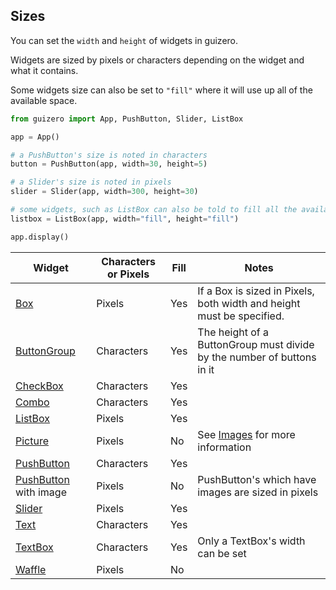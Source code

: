 ## Sizes

You can set the `width` and `height` of widgets in guizero.

Widgets are sized by pixels or characters depending on the widget and what it contains.

Some widgets size can also be set to `"fill"` where it will use up all of the available space.

``` python
from guizero import App, PushButton, Slider, ListBox

app = App()

# a PushButton's size is noted in characters
button = PushButton(app, width=30, height=5)

# a Slider's size is noted in pixels
slider = Slider(app, width=300, height=30)

# some widgets, such as ListBox can also be told to fill all the available space
listbox = ListBox(app, width="fill", height="fill")

app.display()
```

| Widget                                 | Characters or Pixels | Fill | Notes                                                                  |
|----------------------------------------|----------------------|------|------------------------------------------------------------------------|
| [Box](box.md)                          | Pixels               | Yes  | If a Box is sized in Pixels, both width and height must be specified.  |
| [ButtonGroup](buttongroup.md)          | Characters           | Yes  | The height of a ButtonGroup must divide by the number of buttons in it |
| [CheckBox](checkbox.md)                | Characters           | Yes  |                                                                        |
| [Combo](combo.md)                      | Characters           | Yes  |                                                                        |
| [ListBox](listbox.md)                  | Pixels               | Yes  |                                                                        |
| [Picture](picture.md)                  | Pixels               | No   | See [Images](images.md) for more information                           |
| [PushButton](pushbutton.md)            | Characters           | Yes  |                                                                        |
| [PushButton](pushbutton.md) with image | Pixels               | No   | PushButton's which have images are sized in pixels                     |
| [Slider](slider.md)                    | Pixels               | Yes  |                                                                        |
| [Text](text.md)                        | Characters           | Yes  |                                                                        |
| [TextBox](textbox.md)                  | Characters           | Yes  | Only a TextBox's width can be set                                      |
| [Waffle](waffle.md)                    | Pixels               | No   |                                                                        |
